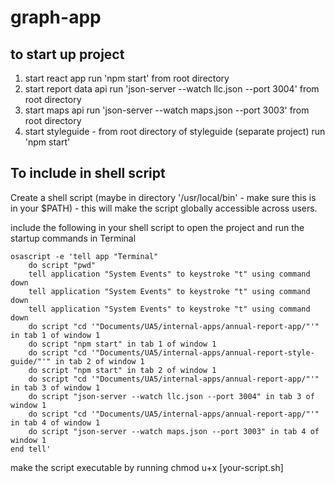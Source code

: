 # graph-app

## to start up project
1. start react app run 'npm start' from root directory
2. start report data api run 'json-server --watch llc.json --port 3004' from root directory
3. start maps api run 'json-server --watch maps.json --port 3003' from root directory
4. start styleguide - from root directory of styleguide (separate project) run 'npm start' 

## To include in shell script
Create a shell script (maybe in directory '/usr/local/bin' - make sure this is in your $PATH) - this will make the script globally accessible across users.

include the following in your shell script to open the project and run the startup commands in Terminal
```
osascript -e 'tell app "Terminal"
    do script "pwd"
    tell application "System Events" to keystroke "t" using command down
    tell application "System Events" to keystroke "t" using command down
    tell application "System Events" to keystroke "t" using command down
    do script "cd '"Documents/UA5/internal-apps/annual-report-app/"'" in tab 1 of window 1
    do script "npm start" in tab 1 of window 1
    do script "cd '"Documents/UA5/internal-apps/annual-report-style-guide/"'" in tab 2 of window 1
    do script "npm start" in tab 2 of window 1
    do script "cd '"Documents/UA5/internal-apps/annual-report-app/"'" in tab 3 of window 1
    do script "json-server --watch llc.json --port 3004" in tab 3 of window 1
    do script "cd '"Documents/UA5/internal-apps/annual-report-app/"'" in tab 4 of window 1
    do script "json-server --watch maps.json --port 3003" in tab 4 of window 1
end tell'
```

make the script executable by running chmod u+x [your-script.sh]

